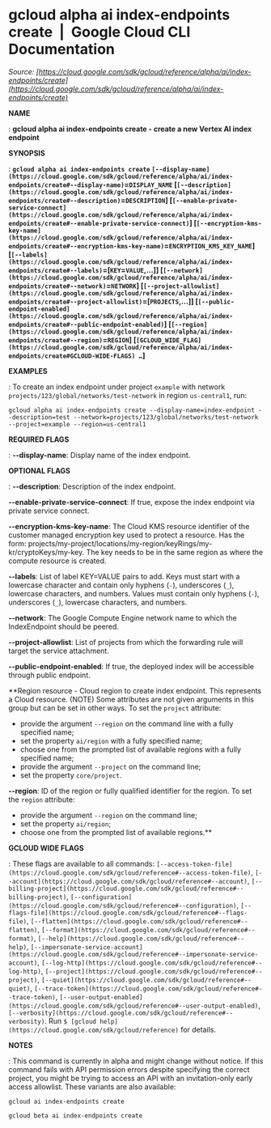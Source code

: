 # gcloud alpha ai index-endpoints create  |  Google Cloud CLI Documentation

*Source: [https://cloud.google.com/sdk/gcloud/reference/alpha/ai/index-endpoints/create](https://cloud.google.com/sdk/gcloud/reference/alpha/ai/index-endpoints/create)*

**NAME**

: **gcloud alpha ai index-endpoints create - create a new Vertex AI index endpoint**

**SYNOPSIS**

: **`gcloud alpha ai index-endpoints create` `[--display-name](https://cloud.google.com/sdk/gcloud/reference/alpha/ai/index-endpoints/create#--display-name)`=`DISPLAY_NAME` [`[--description](https://cloud.google.com/sdk/gcloud/reference/alpha/ai/index-endpoints/create#--description)`=`DESCRIPTION`] [`[--enable-private-service-connect](https://cloud.google.com/sdk/gcloud/reference/alpha/ai/index-endpoints/create#--enable-private-service-connect)`] [`[--encryption-kms-key-name](https://cloud.google.com/sdk/gcloud/reference/alpha/ai/index-endpoints/create#--encryption-kms-key-name)`=`ENCRYPTION_KMS_KEY_NAME`] [`[--labels](https://cloud.google.com/sdk/gcloud/reference/alpha/ai/index-endpoints/create#--labels)`=[`KEY`=`VALUE`,…]] [`[--network](https://cloud.google.com/sdk/gcloud/reference/alpha/ai/index-endpoints/create#--network)`=`NETWORK`] [`[--project-allowlist](https://cloud.google.com/sdk/gcloud/reference/alpha/ai/index-endpoints/create#--project-allowlist)`=[`PROJECTS`,…]] [`[--public-endpoint-enabled](https://cloud.google.com/sdk/gcloud/reference/alpha/ai/index-endpoints/create#--public-endpoint-enabled)`] [`[--region](https://cloud.google.com/sdk/gcloud/reference/alpha/ai/index-endpoints/create#--region)`=`REGION`] [`[GCLOUD_WIDE_FLAG](https://cloud.google.com/sdk/gcloud/reference/alpha/ai/index-endpoints/create#GCLOUD-WIDE-FLAGS) …`]**

**EXAMPLES**

: To create an index endpoint under project `example` with network
`projects/123/global/networks/test-network` in region
`us-central1`, run:

```
gcloud alpha ai index-endpoints create --display-name=index-endpoint --description=test --network=projects/123/global/networks/test-network --project=example --region=us-central1
```

**REQUIRED FLAGS**

: **--display-name**:
Display name of the index endpoint.

**OPTIONAL FLAGS**

: **--description**:
Description of the index endpoint.

**--enable-private-service-connect**:
If true, expose the index endpoint via private service connect.

**--encryption-kms-key-name**:
The Cloud KMS resource identifier of the customer managed encryption key used to
protect a resource. Has the form:
projects/my-project/locations/my-region/keyRings/my-kr/cryptoKeys/my-key.
The key needs to be in the same region as where the compute resource is created.

**--labels**:
List of label KEY=VALUE pairs to add.
Keys must start with a lowercase character and contain only hyphens
(`-`), underscores (`_`), lowercase characters, and
numbers. Values must contain only hyphens (`-`), underscores
(`_`), lowercase characters, and numbers.

**--network**:
The Google Compute Engine network name to which the IndexEndpoint should be
peered.

**--project-allowlist**:
List of projects from which the forwarding rule will target the service
attachment.

**--public-endpoint-enabled**:
If true, the deployed index will be accessible through public endpoint.

**Region resource - Cloud region to create index endpoint. This represents a Cloud
resource. (NOTE) Some attributes are not given arguments in this group but can
be set in other ways.
To set the `project` attribute:

- provide the argument `--region` on the command line with a fully
specified name;
- set the property `ai/region` with a fully specified name;
- choose one from the prompted list of available regions with a fully specified
name;
- provide the argument `--project` on the command line;
- set the property `core/project`.

**--region**:
ID of the region or fully qualified identifier for the region.
To set the `region` attribute:

- provide the argument `--region` on the command line;
- set the property `ai/region`;
- choose one from the prompted list of available regions.**

**GCLOUD WIDE FLAGS**

: These flags are available to all commands: `[--access-token-file](https://cloud.google.com/sdk/gcloud/reference#--access-token-file)`,
`[--account](https://cloud.google.com/sdk/gcloud/reference#--account)`, `[--billing-project](https://cloud.google.com/sdk/gcloud/reference#--billing-project)`,
`[--configuration](https://cloud.google.com/sdk/gcloud/reference#--configuration)`,
`[--flags-file](https://cloud.google.com/sdk/gcloud/reference#--flags-file)`,
`[--flatten](https://cloud.google.com/sdk/gcloud/reference#--flatten)`, `[--format](https://cloud.google.com/sdk/gcloud/reference#--format)`, `[--help](https://cloud.google.com/sdk/gcloud/reference#--help)`, `[--impersonate-service-account](https://cloud.google.com/sdk/gcloud/reference#--impersonate-service-account)`,
`[--log-http](https://cloud.google.com/sdk/gcloud/reference#--log-http)`,
`[--project](https://cloud.google.com/sdk/gcloud/reference#--project)`, `[--quiet](https://cloud.google.com/sdk/gcloud/reference#--quiet)`, `[--trace-token](https://cloud.google.com/sdk/gcloud/reference#--trace-token)`, `[--user-output-enabled](https://cloud.google.com/sdk/gcloud/reference#--user-output-enabled)`,
`[--verbosity](https://cloud.google.com/sdk/gcloud/reference#--verbosity)`.
Run `$ [gcloud help](https://cloud.google.com/sdk/gcloud/reference)` for details.

**NOTES**

: This command is currently in alpha and might change without notice. If this
command fails with API permission errors despite specifying the correct project,
you might be trying to access an API with an invitation-only early access
allowlist. These variants are also available:

```
gcloud ai index-endpoints create
```

```
gcloud beta ai index-endpoints create
```